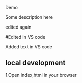 Demo 


Some description here

edited again
 
 #Edited in VS code

 Added text in VS code


 ## local development
 1.Open index,html in your browser